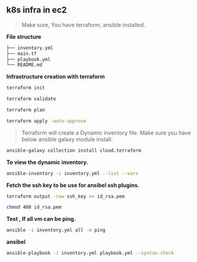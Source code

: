
## k8s infra in ec2

> Make sure, You have terraform, ansible installed.

**File structure** 

```sh
├── inventory.yml
├── main.tf
├── playbook.yml
└── README.md
```

**Infrastructure creation with terraform**

```sh
terraform init

terraform validate

terraform plan

terraform apply -auto-approve

```

> Terraform will create a Dynamic inventory file. Make sure you have below ansible galaxy module install.

```sh
ansible-galaxy collection install cloud.terraform
```

**To view the dynamic inventory.**

```sh
ansible-inventory -i inventory.yml --list --vars
```

**Fetch the ssh key to be use for ansibel ssh plugins.**

```sh
terraform output -raw ssh_key >> id_rsa.pem

chmod 400 id_rsa.pem
```

**Test , If all vm can be ping.**

```sh
ansible -i inventory.yml all -m ping
```

**ansibel**
```sh
ansible-playbook -i inventory.yml playbook.yml --syntax-check
```